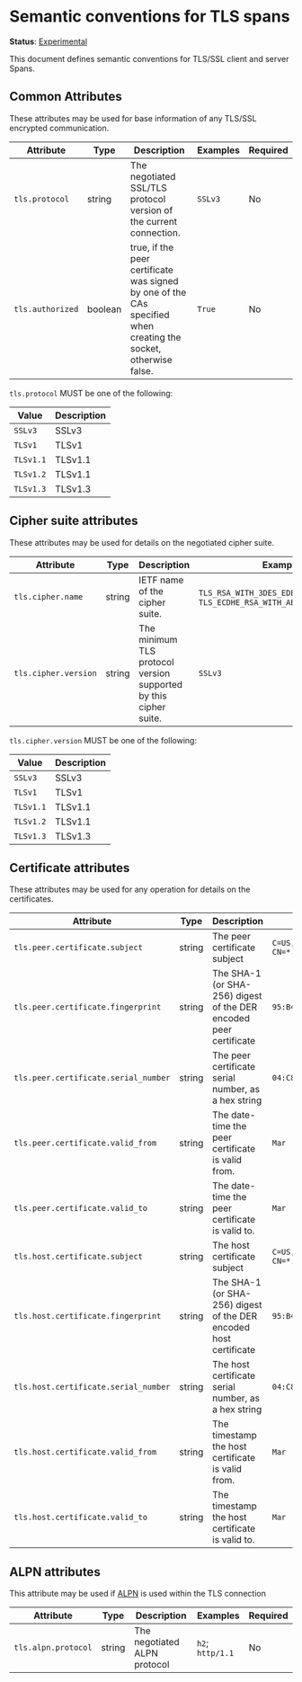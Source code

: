 # Semantic conventions for TLS spans

**Status**: [Experimental](../../document-status.md)

This document defines semantic conventions for TLS/SSL client and server Spans.

<!-- Re-generate TOC with `markdown-toc --no-first-h1 -i` -->

<!-- toc -->

<!-- tocstop -->

## Common Attributes

These attributes may be used for base information of any TLS/SSL encrypted communication.

<!-- semconv tls -->
| Attribute  | Type | Description  | Examples  | Required |
|---|---|---|---|---|
| `tls.protocol` | string | The negotiated SSL/TLS protocol version of the current connection. | `SSLv3` | No |
| `tls.authorized` | boolean | true, if the peer certificate was signed by one of the CAs specified when creating the socket, otherwise false. | `True` | No |

`tls.protocol` MUST be one of the following:

| Value  | Description |
|---|---|
| `SSLv3` | SSLv3 |
| `TLSv1` | TLSv1 |
| `TLSv1.1` | TLSv1.1 |
| `TLSv1.2` | TLSv1.1 |
| `TLSv1.3` | TLSv1.3 |
<!-- endsemconv -->

## Cipher suite attributes

These attributes may be used for details on the negotiated cipher suite.

<!-- semconv tls.cipher -->
| Attribute  | Type | Description  | Examples  | Required |
|---|---|---|---|---|
| `tls.cipher.name` | string | IETF name of the cipher suite. | `TLS_RSA_WITH_3DES_EDE_CBC_SHA`; `TLS_ECDHE_RSA_WITH_AES_128_GCM_SHA256` | No |
| `tls.cipher.version` | string | The minimum TLS protocol version supported by this cipher suite. | `SSLv3` | No |

`tls.cipher.version` MUST be one of the following:

| Value  | Description |
|---|---|
| `SSLv3` | SSLv3 |
| `TLSv1` | TLSv1 |
| `TLSv1.1` | TLSv1.1 |
| `TLSv1.2` | TLSv1.1 |
| `TLSv1.3` | TLSv1.3 |
<!-- endsemconv -->

## Certificate attributes

These attributes may be used for any operation for details on the certificates.

<!-- semconv tls.certificate -->
| Attribute  | Type | Description  | Examples  | Required |
|---|---|---|---|---|
| `tls.peer.certificate.subject` | string | The peer certificate subject | `C=US, ST=California, L=San Francisco, O=OpenTelemetry, Inc, CN=*.opentelemetry.io` | No |
| `tls.peer.certificate.fingerprint` | string | The SHA-1 (or SHA-256) digest of the DER encoded peer certificate | `95:B4:D0:6E:CD:C1:2C:22:92:B8:CD:26:54:79:E4:84:E3:47:34:2E` | No |
| `tls.peer.certificate.serial_number` | string | The peer certificate serial number, as a hex string | `04:C8:04:4B:BB:F2:4E:2B:7A:37:25:91:64:00:54:95:91:2C` | No |
| `tls.peer.certificate.valid_from` | string | The date-time the peer certificate is valid from. | `Mar  9 00:00:00 2021 GMT` | No |
| `tls.peer.certificate.valid_to` | string | The date-time the peer certificate is valid to. | `Mar  1 23:59:59 2022 GMT` | No |
| `tls.host.certificate.subject` | string | The host certificate subject | `C=US, ST=California, L=San Francisco, O=OpenTelemetry, Inc, CN=*.opentelemetry.io` | No |
| `tls.host.certificate.fingerprint` | string | The SHA-1 (or SHA-256) digest of the DER encoded host certificate | `95:B4:D0:6E:CD:C1:2C:22:92:B8:CD:26:54:79:E4:84:E3:47:34:2E` | No |
| `tls.host.certificate.serial_number` | string | The host certificate serial number, as a hex string | `04:C8:04:4B:BB:F2:4E:2B:7A:37:25:91:64:00:54:95:91:2C` | No |
| `tls.host.certificate.valid_from` | string | The timestamp the host certificate is valid from. | `Mar  9 00:00:00 2021 GMT` | No |
| `tls.host.certificate.valid_to` | string | The timestamp the host certificate is valid to. | `Mar  1 23:59:59 2022 GMT` | No |
<!-- endsemconv -->

## ALPN attributes


This attribute may be used if [ALPN](https://datatracker.ietf.org/doc/html/rfc7301) is used within the TLS connection

<!-- semconv tls.alpn -->
| Attribute  | Type | Description  | Examples  | Required |
|---|---|---|---|---|
| `tls.alpn.protocol` | string | The negotiated ALPN protocol | `h2`; `http/1.1` | No |
<!-- endsemconv -->